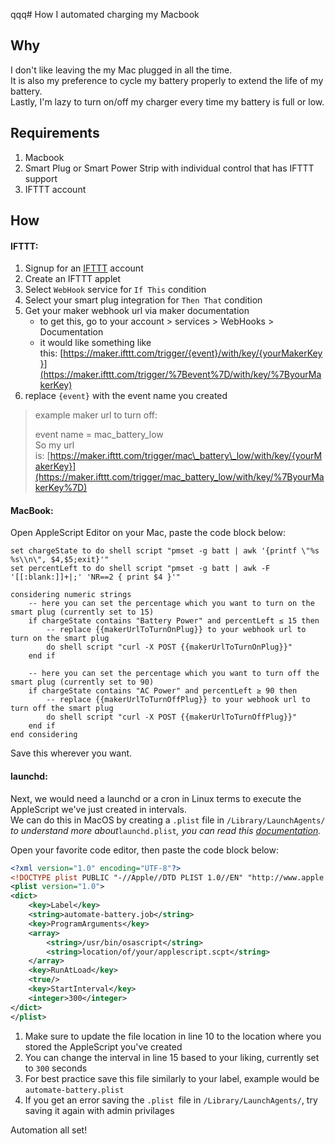 qqq# How I automated charging my Macbook

## Why

I don't like leaving the my Mac plugged in all the time.<br>
It is also my preference to cycle my battery properly to extend the life of my battery.<br>
Lastly, I'm lazy to turn on/off my charger every time my battery is full or low.

## Requirements

1. Macbook
2. Smart Plug or Smart Power Strip with individual control that has IFTTT support
3. IFTTT account

## How

#### IFTTT:

1. Signup for an [IFTTT](https://ifttt.com) account
2. Create an IFTTT applet
3. Select `WebHook` service for `If This` condition
4. Select your smart plug integration for `Then That` condition
5. Get your maker webhook url via maker documentation
    * to get this, go to your account > services > WebHooks > Documentation
    * it would like something like this: [https://maker.ifttt.com/trigger/{event}/with/key/{yourMakerKey}](https://maker.ifttt.com/trigger/%7Bevent%7D/with/key/%7ByourMakerKey)
6. replace `{event}` with the event name you created

> example maker url to turn off:
> 
> event name = mac\_battery\_low<br>
> So my url is: [https://maker.ifttt.com/trigger/mac\_battery\_low/with/key/{yourMakerKey}](https://maker.ifttt.com/trigger/mac_battery_low/with/key/%7ByourMakerKey%7D)


#### MacBook:

Open AppleScript Editor on your Mac, paste the code block below:

``` applescript
set chargeState to do shell script "pmset -g batt | awk '{printf \"%s %s\\n\", $4,$5;exit}'"
set percentLeft to do shell script "pmset -g batt | awk -F '[[:blank:]]+|;' 'NR==2 { print $4 }'"

considering numeric strings
    -- here you can set the percentage which you want to turn on the smart plug (currently set to 15)
	if chargeState contains "Battery Power" and percentLeft ≤ 15 then
        -- replace {{makerUrlToTurnOnPlug}} to your webhook url to turn on the smart plug
	    do shell script "curl -X POST {{makerUrlToTurnOnPlug}}"
	end if

	-- here you can set the percentage which you want to turn off the smart plug (currently set to 90)
	if chargeState contains "AC Power" and percentLeft ≥ 90 then
        -- replace {{makerUrlToTurnOffPlug}} to your webhook url to turn off the smart plug
	    do shell script "curl -X POST {{makerUrlToTurnOffPlug}}"
	end if
end considering
```
Save this wherever you want.

#### launchd:
Next, we would need a launchd or a cron in Linux terms to execute the AppleScript we've just created in intervals.<br>
We can do this in MacOS by creating a `.plist` file in `/Library/LaunchAgents/`<br>
*to understand more about*`launchd.plist`*, you can read this [documentation](https://www.manpagez.com/man/5/launchd.plist/).*

Open your favorite code editor, then paste the code block below:
``` xml
<?xml version="1.0" encoding="UTF-8"?>
<!DOCTYPE plist PUBLIC "-//Apple//DTD PLIST 1.0//EN" "http://www.apple.com/DTDs/PropertyList-1.0.dtd">
<plist version="1.0">
<dict>
    <key>Label</key>
    <string>automate-battery.job</string>
    <key>ProgramArguments</key>
    <array>
        <string>/usr/bin/osascript</string>
        <string>location/of/your/applescript.scpt</string>
    </array>
    <key>RunAtLoad</key>
    <true/>
    <key>StartInterval</key>
    <integer>300</integer>
</dict>
</plist>
```
1. Make sure to update the file location in line 10 to the location where you stored the AppleScript you've created
2. You can change the interval in line 15 based to your liking, currently set to `300` seconds
3. For best practice save this file similarly to your label, example would be `automate-battery.plist`
4. If you get an error saving the `.plist `file in `/Library/LaunchAgents/`, try saving it again with admin privilages

Automation all set!
